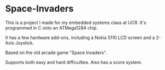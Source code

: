 # Space-Invaders

This is a project I made for my embedded systems class at UCR. It's programmed in C onto an ATMega1284 chip.

It has a few hardware add-ons, including a Nokia 5110 LCD screen and a 2-Axis Joystick. 

Based on the old arcade game "Space Invaders".

Supports both easy and hard difficulties. Also has a score system.
